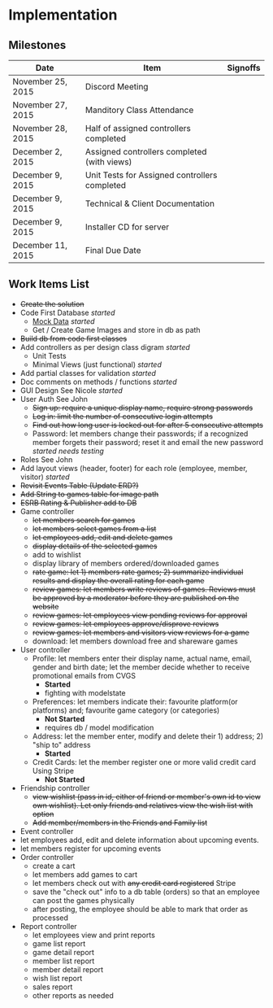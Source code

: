 # Implementation

## Milestones

Date | Item | Signoffs
---- | ---- | --------
November 25, 2015 | Discord Meeting
November 27, 2015 | Manditory Class Attendance
November 28, 2015 | Half of assigned controllers completed
December 2, 2015  | Assigned controllers completed (with views) 
December 9, 2015  | Unit Tests for Assigned controllers completed
December 9, 2015  | Technical & Client Documentation
December 9, 2015  | Installer CD for server
December 11, 2015 | Final Due Date

## Work Items List
- ~~Create the solution~~
- Code First Database *started*
  - [Mock Data](http://www.generatedata.com/) *started*
  - Get / Create Game Images and store in db as path
- ~~Build db from code first classes~~
- Add controllers as per design class digram *started*
  - Unit Tests
  - Minimal Views (just functional) *started*
- Add partial classes for validation *started*
- Doc comments on methods / functions *started*
- GUI Design See Nicole *started*
- User Auth See John
  - ~~Sign up: require a unique display name, require strong passwords~~
  - ~~Log in: limit the number of consecutive login attempts~~
  - ~~Find out how long user is locked out for after 5 consecutive attempts~~
  - Password: let members change their passwords; if a recognized member forgets their password; reset it and email the new password *started needs testing*
- Roles See John
 - Add layout views (header, footer) for each role (employee, member, visitor) *started*
- ~~Revisit Events Table (Update ERD?)~~
- ~~Add String to games table for image path~~
- ~~ESRB Rating & Publisher add to DB~~
- Game controller
  - ~~let members search for games~~
  - ~~let members select games from a list~~
  - ~~let employees add, edit and delete games~~
  - ~~display details of the selected games~~
  - add to wishlist
  - display library of members ordered/downloaded games
  - ~~rate game: let 1) members rate games; 2) summarize individual results and display the overall rating for each game~~
  - ~~review games: let members write reviews of games.  Reviews must be approved by a moderator before they are published on the website~~
  - ~~review games: let employees view pending reviews for approval~~
  - ~~review games: let employees approve/disprove reviews~~
  - ~~review games: let members and visitors view reviews for a game~~
  - download: let members download free and shareware games
- User controller
  - Profile: let members enter their display name, actual name, email, gender and birth date; let the member decide whether to receive promotional emails from CVGS
    - **Started** 
    - fighting with modelstate
  - Preferences: let members indicate their: favourite platform(or platforms) and; favourite game category (or categories)
    - **Not Started**
    - requires db / model modification 
  - Address: let the member enter, modify and delete their 1) address; 2) "ship to" address
    - **Started** 
  - Credit Cards: let the member register one or more valid credit card Using Stripe
    - **Not Started**
- Friendship controller
  - ~~view wishlist (pass in id, either of friend or member's own id to view own wishlist).  Let only friends and relatives view the wish list with option~~
  - ~~Add member/members in the Friends and Family list~~
- Event controller
 - let employees add, edit and delete information about upcoming events.
 - let members register for upcoming events
- Order controller
  - create a cart
  - let members add games to cart
  - let members check out with ~~any credit card registered~~ Stripe
  - save the "check out" info to a db table (orders) so that an employee can post the games physically
  - after posting, the employee should be able to mark that order as processed
- Report controller
  - let employees view and print reports
  - game list report
  - game detail report
  - member list report
  - member detail report
  - wish list report
  - sales report
  - other reports as needed

